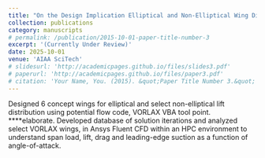 ```yaml
---
title: "On the Design Implication Elliptical and Non-Elliptical Wing Distributions."
collection: publications
category: manuscripts
# permalink: /publication/2015-10-01-paper-title-number-3
excerpt: '(Currently Under Review)'
date: 2025-10-01
venue: 'AIAA SciTech'
# slidesurl: 'http://academicpages.github.io/files/slides3.pdf'
# paperurl: 'http://academicpages.github.io/files/paper3.pdf'
# citation: 'Your Name, You. (2015). &quot;Paper Title Number 3.&quot; <i>Journal 1</i>. 1(3).'
---
```


Designed 6 concept wings for elliptical and select non-elliptical lift distribution using potential flow code, VORLAX VBA tool point. ****elaborate. Developed database of solution iterations and analyzed select VORLAX wings, in Ansys Fluent CFD within an HPC environment to understand span load, lift, drag and leading-edge suction as a function of angle-of-attack. 
